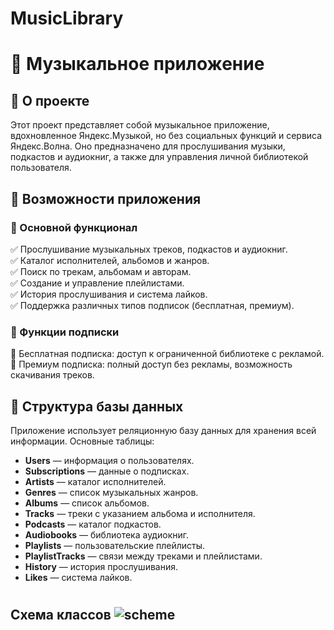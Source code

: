 # MusicLibrary
# 🎵 Музыкальное приложение

## 📌 О проекте
Этот проект представляет собой музыкальное приложение, вдохновленное Яндекс.Музыкой, но без социальных функций и сервиса Яндекс.Волна. Оно предназначено для прослушивания музыки, подкастов и аудиокниг, а также для управления личной библиотекой пользователя.

## 🎼 Возможности приложения
### 🔹 Основной функционал
✅ Прослушивание музыкальных треков, подкастов и аудиокниг.  
✅ Каталог исполнителей, альбомов и жанров.  
✅ Поиск по трекам, альбомам и авторам.  
✅ Создание и управление плейлистами.  
✅ История прослушивания и система лайков.  
✅ Поддержка различных типов подписок (бесплатная, премиум).  

### 🔹 Функции подписки
🔹 Бесплатная подписка: доступ к ограниченной библиотеке с рекламой.  
🔹 Премиум подписка: полный доступ без рекламы, возможность скачивания треков.  

## 📁 Структура базы данных
Приложение использует реляционную базу данных для хранения всей информации. Основные таблицы:

- **Users** — информация о пользователях.
- **Subscriptions** — данные о подписках.
- **Artists** — каталог исполнителей.
- **Genres** — список музыкальных жанров.
- **Albums** — список альбомов.
- **Tracks** — треки с указанием альбома и исполнителя.
- **Podcasts** — каталог подкастов.
- **Audiobooks** — библиотека аудиокниг.
- **Playlists** — пользовательские плейлисты.
- **PlaylistTracks** — связи между треками и плейлистами.
- **History** — история прослушивания.
- **Likes** — система лайков.
#

## Схема классов ![scheme](scheme/file.jpg)

